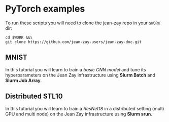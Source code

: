 # PyTorch examples

To run these scripts you will need to clone the jean-zay repo in your `$WORK` dir:
```
cd $WORK &&\
git clone https://github.com/jean-zay-users/jean-zay-doc.git
```

## MNIST

In this tutorial you will learn to train a *basic CNN model* and tune its hyperparameters
on the Jean Zay infrastructure using **Slurm Batch** and **Slurm Job Array**.

## Distributed STL10

In this tutorial you will learn to train a *ResNet18* in a distributed setting (multi GPU and multi node) on 
the Jean Zay infrastructure using **Slurm srun**. 


